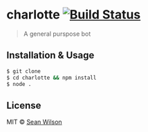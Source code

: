 # charlotte [![Build Status](https://travis-ci.org/seanc/charlotte.svg?branch=master)](https://travis-ci.org/seanc/charlotte)

> A general purspose bot

## Installation & Usage

```sh
$ git clone
$ cd charlotte && npm install
$ node .
```

## License

MIT © [Sean Wilson](https://imsean.me)
